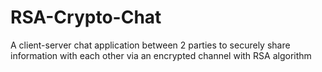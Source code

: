 # RSA-Crypto-Chat
A client-server chat application between 2 parties to securely share information with each other via an encrypted channel with RSA algorithm
